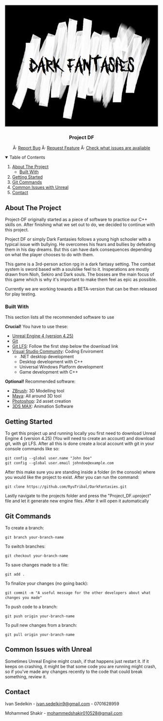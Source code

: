 <br />
<p align="center">
    <img src="df-logo-big.png" alt="Logo" width="600" height="400">

  <h3 align="center">Project DF</h3>

  <p align="center">
    Â·
    <a href="https://github.com/RyuTribal/DarkFantasies/issues">Report Bug</a>
    Â·
    <a href="https://github.com/RyuTribal/DarkFantasies/issues">Request Feature</a>
    Â·
    <a href="https://github.com/RyuTribal/DarkFantasies/projects/1">Check what issues are avaliable</a>
  </p>
</p>

<!-- TABLE OF CONTENTS -->
<details open="open">
  <summary>Table of Contents</summary>
  <ol>
    <li>
      <a href="#about-the-project">About The Project</a>
      <ul>
        <li><a href="#built-with">Built With</a></li>
      </ul>
    </li>
    <li>
      <a href="#getting-started">Getting Started</a>
    </li>
    <li><a href="#git-commands">Git Commands</a></li>
    <li><a href="#unreal-issues">Common Issues with Unreal</a></li>
    <li><a href="#contact">Contact</a></li>
  </ol>
</details>

<!-- ABOUT THE PROJECT -->

## About The Project

Project-DF originally started as a piece of software to practice our C++ skills on. After finishing what we set out to do, we decided to continue
with this project. 

Project DF or simply Dark Fantasies follows a young high schooler with a typical issue with bullying. He overcomes his fears and bullies by defeating them in his
day dreams. But this can have dark consequences depending on what the player chooses to do with them.

This game is a 3rd-person action rpg in a dark fantasy setting. The combat system is sword based with a soulslike feel to it.
Insperations are mostly drawn from Nioh, Sekiro and Dark souls. The bosses are the main focus of this game which is why it's important to make 
them feel as epic as possible.

Currently we are working towards a BETA-version that can be then released for play testing.

### Built With

This section lists all the recommended software to use
    
**Crucial!** You have to use these:

- [Unreal Engine 4 (version 4.25)](https://www.unrealengine.com)
- [Git](https://git-scm.com/)
- [Git LFS](https://git-lfs.github.com/): Follow the first step below the download link
- [Visual Studio Community](https://visualstudio.microsoft.com/vs/community/): Coding Enviroment
  - .NET desktop development
  - Desktop development with C++
  - Universal Windows Platform development
  - Game development with C++

    
**Optional!** Recommended software:

- [ZBrush](https://pixologic.com/): 3D Modelling tool
- [Maya](https://www.autodesk.se/products/maya/overview): All around 3D tool
- [Photoshop](https://www.adobe.com/se/products/photoshop.html?sdid=8JD95K3M&mv=search&ef_id=CjwKCAiAgJWABhArEiwAmNVTBwmDVLjrOBZXFJEbfUsJoDKiGo-fHnp_AsrNC0eCDJZxULmcnjDPXhoCWOcQAvD_BwE:G:s&s_kwcid=AL!3085!3!340816129392!e!!g!!photoshop!1469952956!58520335113&gclid=CjwKCAiAgJWABhArEiwAmNVTBwmDVLjrOBZXFJEbfUsJoDKiGo-fHnp_AsrNC0eCDJZxULmcnjDPXhoCWOcQAvD_BwE): 2d asset creation
- [3DS MAX](https://www.autodesk.se/products/3ds-max/overview?mktvar002=afc_se_buyonline&AID=11043108&PID=8227014&SID=jkp_CjwKCAiAgJWABhArEiwAmNVTB_zMIWvjptZ8aXoGQBjbBGIix4NjtLjQbJWpetNCmmQGl2WhBDv9WxoCn08QAvD_BwE&cjevent=cd41e57559e311eb838b01a20a18050d&affname=8227014_11043108): Animation Software

## Getting Started

To get this project up and running locally you first need to download Unreal Engine 4 (version 4.25) (You will need to create an account) and download git, with git LFS.
After all this is done create a local account with git in your console commands like so:

```
git config --global user.name "John Doe"
git config --global user.email johndoe@example.com

```

After this make sure you are standing inside a folder (in the console) where you would like the project to exist. 
After you can run the command: 

```
git clone https://github.com/RyuTribal/DarkFantasies.git

```
Lastly navigate to the projects folder and press the "Project_DF.uproject" file and let it generate new engine files. After it will open it automatically

## Git Commands

To create a branch:
```
git branch your-branch-name
```
To switch branches:
```
git checkout your-branch-name
```
To save changes made to a file:
```
git add .
```

To finalize your changes (no going back):
```
git commit -m "A useful message for the other developers about what changes you made"
``` 

To push code to a branch:
```
git push origin your-branch-name
```

To pull new changes from a branch:
```
git pull origin your-branch-name
```

## Common Issues with Unreal

Sometimes Unreal Engine might crash, if that happens just restart it. If it keeps on crashing, it might be that some code you are running might crash, so if you've
made any changes recently to the code that could break something, review it.

<!-- CONTACT -->

## Contact

Ivan Sedelkin - ivan.sedelkin9@gmail.com - 0701628959

Mohammed Shakir - mohammedshakir010528@gmail.com